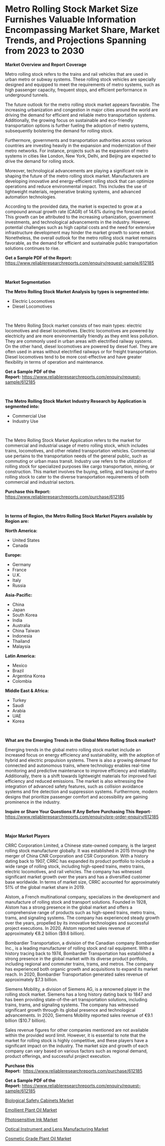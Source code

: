 <p><h1>Metro Rolling Stock Market Size Furnishes Valuable Information Encompassing Market Share, Market Trends, and Projections Spanning from 2023 to 2030</h1></p><p><strong>Market Overview and Report Coverage</strong></p>
<p><p>Metro rolling stock refers to the trains and rail vehicles that are used in urban metro or subway systems. These rolling stock vehicles are specially designed and equipped to meet the requirements of metro systems, such as high passenger capacity, frequent stops, and efficient performance in underground tunnels.</p><p>The future outlook for the metro rolling stock market appears favorable. The increasing urbanization and congestion in major cities around the world are driving the demand for efficient and reliable metro transportation systems. Additionally, the growing focus on sustainable and eco-friendly transportation options is further fueling the adoption of metro systems, subsequently bolstering the demand for rolling stock. </p><p>Furthermore, governments and transportation authorities across various countries are investing heavily in the expansion and modernization of their metro networks. For instance, projects such as the expansion of metro systems in cities like London, New York, Delhi, and Beijing are expected to drive the demand for rolling stock.</p><p>Moreover, technological advancements are playing a significant role in shaping the future of the metro rolling stock market. Manufacturers are developing innovative and energy-efficient rolling stock that can optimize operations and reduce environmental impact. This includes the use of lightweight materials, regenerative braking systems, and advanced automation technologies.</p><p>According to the provided data, the market is expected to grow at a compound annual growth rate (CAGR) of 14.6% during the forecast period. This growth can be attributed to the increasing urbanization, government investments, and technological advancements in the industry. However, potential challenges such as high capital costs and the need for extensive infrastructure development may hinder the market growth to some extent. Nonetheless, the overall outlook for the metro rolling stock market remains favorable, as the demand for efficient and sustainable public transportation solutions continues to rise.</p></p>
<p><strong>Get a Sample PDF of the Report:</strong> <a href="https://www.reliableresearchreports.com/enquiry/request-sample/612185">https://www.reliableresearchreports.com/enquiry/request-sample/612185</a></p>
<p>&nbsp;</p>
<p><strong>Market Segmentation</strong></p>
<p><strong>The Metro Rolling Stock Market Analysis by types is segmented into:</strong></p>
<p><ul><li>Electric Locomotives</li><li>Diesel Locomotives</li></ul></p>
<p>&nbsp;</p>
<p><p>The Metro Rolling Stock market consists of two main types: electric locomotives and diesel locomotives. Electric locomotives are powered by electricity and are more environmentally friendly as they emit less pollution. They are commonly used in urban areas with electrified railway systems. On the other hand, diesel locomotives are powered by diesel fuel. They are often used in areas without electrified railways or for freight transportation. Diesel locomotives tend to be more cost-effective and have greater flexibility in terms of operation and maintenance.</p></p>
<p><strong>Get a Sample PDF of the Report:</strong>&nbsp;<a href="https://www.reliableresearchreports.com/enquiry/request-sample/612185">https://www.reliableresearchreports.com/enquiry/request-sample/612185</a></p>
<p>&nbsp;</p>
<p><strong>The Metro Rolling Stock Market Industry Research by Application is segmented into:</strong></p>
<p><ul><li>Commercial Use</li><li>Industry Use</li></ul></p>
<p>&nbsp;</p>
<p><p>The Metro Rolling Stock Market Application refers to the market for commercial and industrial usage of metro rolling stock, which includes trains, locomotives, and other related transportation vehicles. Commercial use pertains to the transportation needs of the general public, such as commuting or urban mass transit. Industry use refers to the utilization of rolling stock for specialized purposes like cargo transportation, mining, or construction. This market involves the buying, selling, and leasing of metro rolling stock to cater to the diverse transportation requirements of both commercial and industrial sectors.</p></p>
<p><strong>Purchase this Report:</strong>&nbsp; <a href="https://www.reliableresearchreports.com/purchase/612185">https://www.reliableresearchreports.com/purchase/612185</a></p>
<p>&nbsp;</p>
<p><strong>In terms of Region, the Metro Rolling Stock Market Players available by Region are:</strong></p>
<p>
    <p> <strong> North America: </strong>
        <ul>
            <li>United States</li>
            <li>Canada</li>
        </ul>
        </p> 
    <p> <strong> Europe: </strong>
        <ul>
            <li>Germany</li>
            <li>France</li>
            <li>U.K.</li>
            <li>Italy</li>
            <li>Russia</li>
        </ul>
        </p> 
    <p> <strong> Asia-Pacific: </strong>
        <ul>
            <li>China</li>
            <li>Japan</li>
            <li>South Korea</li>
            <li>India</li>
            <li>Australia</li>
            <li>China Taiwan</li>
            <li>Indonesia</li>
            <li>Thailand</li>
            <li>Malaysia</li>
        </ul>
        </p> 
    <p> <strong> Latin America: </strong>
        <ul>
            <li>Mexico</li>
            <li>Brazil</li>
            <li>Argentina Korea</li>
            <li>Colombia</li>
        </ul>
        </p> 
    <p> <strong> Middle East & Africa: </strong>
        <ul>
            <li>Turkey</li>
            <li>Saudi</li>
            <li>Arabia</li>
            <li>UAE</li>
            <li>Korea</li>
        </ul>
    </p>
    </p>
<p>&nbsp;</p>
<p><strong>What are the Emerging Trends in the Global Metro Rolling Stock market?</strong></p>
<p><p>Emerging trends in the global metro rolling stock market include an increased focus on energy efficiency and sustainability, with the adoption of hybrid and electric propulsion systems. There is also a growing demand for connected and autonomous trains, where technology enables real-time monitoring and predictive maintenance to improve efficiency and reliability. Additionally, there is a shift towards lightweight materials for improved fuel efficiency and reduced emissions. The market is also witnessing the integration of advanced safety features, such as collision avoidance systems and fire detection and suppression systems. Furthermore, modern designs that prioritize passenger comfort and accessibility are gaining prominence in the industry.</p></p>
<p><strong>Inquire or Share Your Questions If Any Before Purchasing This Report</strong>- <a href="https://www.reliableresearchreports.com/enquiry/pre-order-enquiry/612185">https://www.reliableresearchreports.com/enquiry/pre-order-enquiry/612185</a></p>
<p>&nbsp;</p>
<p><strong>Major Market Players</strong></p>
<p><p>CRRC Corporation Limited, a Chinese state-owned company, is the largest rolling stock manufacturer globally. It was established in 2015 through the merger of China CNR Corporation and CSR Corporation. With a history dating back to 1907, CRRC has expanded its product portfolio to include a wide range of rolling stock, including high-speed trains, metro trains, electric locomotives, and rail vehicles. The company has witnessed significant market growth over the years and has a diversified customer base worldwide. In terms of market size, CRRC accounted for approximately 51% of the global market share in 2019.</p><p>Alstom, a French multinational company, specializes in the development and manufacture of rolling stock and transport solutions. Founded in 1928, Alstom has a strong presence in the global market and offers a comprehensive range of products such as high-speed trains, metro trains, trams, and signaling systems. The company has experienced steady growth over the years, propelled by its innovative technologies and successful project executions. In 2020, Alstom reported sales revenue of approximately €8.2 billion ($9.6 billion).</p><p>Bombardier Transportation, a division of the Canadian company Bombardier Inc., is a leading manufacturer of rolling stock and rail equipment. With a history tracing back to 1974, Bombardier Transportation has established a strong presence in the global market with its diverse product portfolio, including regional and commuter trains, trams, and metros. The company has experienced both organic growth and acquisitions to expand its market reach. In 2020, Bombardier Transportation generated sales revenue of approximately $7.3 billion.</p><p>Siemens Mobility, a division of Siemens AG, is a renowned player in the rolling stock market. Siemens has a long history dating back to 1847 and has been providing state-of-the-art transportation solutions, including trains, trams, and signaling systems. The company has witnessed significant growth through its global presence and technological advancements. In 2020, Siemens Mobility reported sales revenue of €9.1 billion ($10.7 billion).</p><p>Sales revenue figures for other companies mentioned are not available within the provided word limit. However, it is essential to note that the market for rolling stock is highly competitive, and these players have a significant impact on the industry. The market size and growth of each company can vary based on various factors such as regional demand, product offerings, and successful project execution.</p></p>
<p><strong>Purchase this Report:</strong>&nbsp;&nbsp;<a href="https://www.reliableresearchreports.com/purchase/612185">https://www.reliableresearchreports.com/purchase/612185</a></p>
<p></p>
<p><strong>Get a Sample PDF of the Report:</strong>&nbsp;<a href="https://www.reliableresearchreports.com/enquiry/request-sample/612185">https://www.reliableresearchreports.com/enquiry/request-sample/612185</a></p>
<p><p><a href="https://www.linkedin.com/pulse/biological-safety-cabinets-market-size-2023-2030/">Biological Safety Cabinets Market</a></p><p><a href="https://github.com/grishafomin4852/Market-Research-Report-List-1/blob/main/emollient-plant-oil-market.md">Emollient Plant Oil Market</a></p><p><a href="https://medium.com/@lupeosinski/photosensitive-ink-market-size-growth-forecast-2023-2030-e4feb7247194">Photosensitive Ink Market</a></p><p><a href="https://medium.com/@crystalellis1905/optical-instrument-and-lens-manufacturing-market-size-growth-forecast-2023-2030-aa7b0634a5f7">Optical Instrument and Lens Manufacturing Market</a></p><p><a href="https://github.com/abbypearson7765/Market-Research-Report-List-1/blob/main/cosmetic-grade-plant-oil-market.md">Cosmetic Grade Plant Oil Market</a></p></p>